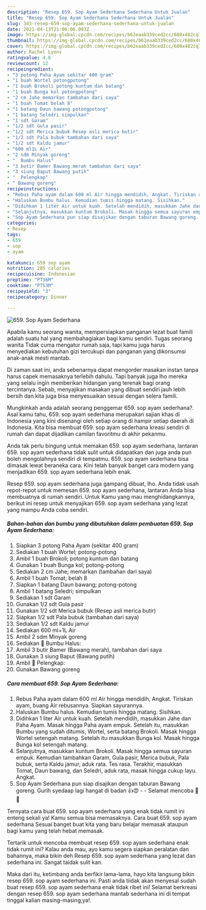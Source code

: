 ```yaml
---
description: "Resep 659. Sop Ayam Sederhana Sederhana Untuk Jualan"
title: "Resep 659. Sop Ayam Sederhana Sederhana Untuk Jualan"
slug: 343-resep-659-sop-ayam-sederhana-sederhana-untuk-jualan
date: 2021-04-13T21:06:06.093Z
image: https://img-global.cpcdn.com/recipes/b62eaab339ced2cc/680x482cq70/659-sop-ayam-sederhana-foto-resep-utama.jpg
thumbnail: https://img-global.cpcdn.com/recipes/b62eaab339ced2cc/680x482cq70/659-sop-ayam-sederhana-foto-resep-utama.jpg
cover: https://img-global.cpcdn.com/recipes/b62eaab339ced2cc/680x482cq70/659-sop-ayam-sederhana-foto-resep-utama.jpg
author: Rachel Lyons
ratingvalue: 4.6
reviewcount: 12
recipeingredient:
- "3 potong Paha Ayam sekitar 400 gram"
- "1 buah Wortel potongpotong"
- "1 buah Brokoli potong kuntum dan batang"
- "1 buah Bunga kol potongpotong"
- "2 cm Jahe memarkan tambahan dari saya"
- "1 buah Tomat belah 8"
- "1 batang Daun bawang potongpotong"
- "1 batang Seledri simpulkan"
- "1 sdt Garam"
- "1/2 sdt Gula pasir"
- "1/2 sdt Merica bubuk Resep asli merica butir"
- "1/2 sdt Pala bubuk tambahan dari saya"
- "1/2 sdt Kaldu jamur"
- "600 ml1L Air"
- "2 sdm Minyak goreng"
- "  Bumbu Halus"
- "3 butir Bamer Bawang merah tambahan dari saya"
- "3 siung Baput Bawang putih"
- "  Pelengkap"
- " Bawang goreng"
recipeinstructions:
- "Rebus Paha ayam dalam 600 ml Air hingga mendidih, Angkat. Tiriskan ayam, buang Air rebusannya. Siapkan sayurannya."
- "Haluskan Bumbu halus. Kemudian tumis hingga matang. Sisihkan."
- "Didihkan 1 liter Air untuk kuah. Setelah mendidih, masukkan Jahe dan Paha Ayam. Masak hingga Paha ayam empuk. Setelah itu, masukkan Bumbu yang sudah ditumis, Wortel, serta batang Brokoli. Masak hingga Wortel setengah matang. Setelah itu masukkan Bunga kol. Masak hingga Bunga kol setengah matang."
- "Selanjutnya, masukkan kuntum Brokoli. Masak hingga semua sayuran empuk. Kemudian tambahkan Garam, Gula pasir, Merica bubuk, Pala bubuk, serta Kaldu jamur, aduk rata. Tes rasa. Terakhir, masukkan Tomat, Daun bawang, dan Seledri, aduk rata, masak hingga cukup layu. Angkat."
- "Sop Ayam Sederhana pun siap disajikan dengan taburan Bawang goreng. Gurih syedaap lagi hangat di badan 👍😍  Selamat mencoba 🙏😊"
categories:
- Resep
tags:
- 659
- sop
- ayam

katakunci: 659 sop ayam 
nutrition: 285 calories
recipecuisine: Indonesian
preptime: "PT36M"
cooktime: "PT53M"
recipeyield: "3"
recipecategory: Dinner

---
```



![659. Sop Ayam Sederhana](https://img-global.cpcdn.com/recipes/b62eaab339ced2cc/680x482cq70/659-sop-ayam-sederhana-foto-resep-utama.jpg)

Apabila kamu seorang wanita, mempersiapkan panganan lezat buat famili adalah suatu hal yang membahagiakan bagi kamu sendiri. Tugas seorang  wanita Tidak cuma mengatur rumah saja, tapi kamu juga harus menyediakan kebutuhan gizi tercukupi dan panganan yang dikonsumsi anak-anak mesti mantab.

Di zaman  saat ini, anda sebenarnya dapat mengorder masakan instan tanpa harus capek memasaknya terlebih dahulu. Tapi banyak juga lho mereka yang selalu ingin memberikan hidangan yang terenak bagi orang tercintanya. Sebab, menyajikan masakan yang dibuat sendiri jauh lebih bersih dan kita juga bisa menyesuaikan sesuai dengan selera famili. 



Mungkinkah anda adalah seorang penggemar 659. sop ayam sederhana?. Asal kamu tahu, 659. sop ayam sederhana merupakan sajian khas di Indonesia yang kini disenangi oleh setiap orang di hampir setiap daerah di Indonesia. Kita bisa membuat 659. sop ayam sederhana kreasi sendiri di rumah dan dapat dijadikan camilan favoritmu di akhir pekanmu.

Anda tak perlu bingung untuk memakan 659. sop ayam sederhana, lantaran 659. sop ayam sederhana tidak sulit untuk didapatkan dan juga anda pun boleh mengolahnya sendiri di tempatmu. 659. sop ayam sederhana bisa dimasak lewat beraneka cara. Kini telah banyak banget cara modern yang menjadikan 659. sop ayam sederhana lebih enak.

Resep 659. sop ayam sederhana juga gampang dibuat, lho. Anda tidak usah repot-repot untuk memesan 659. sop ayam sederhana, lantaran Anda bisa membuatnya di rumah sendiri. Untuk Kamu yang mau menghidangkannya, berikut ini resep untuk menyajikan 659. sop ayam sederhana yang lezat yang mampu Anda coba sendiri.

<!--inarticleads1-->

##### Bahan-bahan dan bumbu yang dibutuhkan dalam pembuatan 659. Sop Ayam Sederhana:

1. Siapkan 3 potong Paha Ayam (sekitar 400 gram)
1. Sediakan 1 buah Wortel; potong-potong
1. Ambil 1 buah Brokoli; potong kuntum dan batang
1. Gunakan 1 buah Bunga kol; potong-potong
1. Sediakan 2 cm Jahe; memarkan (tambahan dari saya)
1. Ambil 1 buah Tomat; belah 8
1. Siapkan 1 batang Daun bawang; potong-potong
1. Ambil 1 batang Seledri; simpulkan
1. Sediakan 1 sdt Garam
1. Gunakan 1/2 sdt Gula pasir
1. Gunakan 1/2 sdt Merica bubuk (Resep asli merica butir)
1. Siapkan 1/2 sdt Pala bubuk (tambahan dari saya)
1. Sediakan 1/2 sdt Kaldu jamur
1. Sediakan 600 ml+1L Air
1. Ambil 2 sdm Minyak goreng
1. Sediakan  📌 Bumbu Halus:
1. Ambil 3 butir Bamer (Bawang merah), tambahan dari saya
1. Gunakan 3 siung Baput (Bawang putih)
1. Ambil  📌 Pelengkap:
1. Gunakan  Bawang goreng




<!--inarticleads2-->

##### Cara membuat 659. Sop Ayam Sederhana:

1. Rebus Paha ayam dalam 600 ml Air hingga mendidih, Angkat. Tiriskan ayam, buang Air rebusannya. Siapkan sayurannya.
1. Haluskan Bumbu halus. Kemudian tumis hingga matang. Sisihkan.
1. Didihkan 1 liter Air untuk kuah. Setelah mendidih, masukkan Jahe dan Paha Ayam. Masak hingga Paha ayam empuk. Setelah itu, masukkan Bumbu yang sudah ditumis, Wortel, serta batang Brokoli. Masak hingga Wortel setengah matang. Setelah itu masukkan Bunga kol. Masak hingga Bunga kol setengah matang.
1. Selanjutnya, masukkan kuntum Brokoli. Masak hingga semua sayuran empuk. Kemudian tambahkan Garam, Gula pasir, Merica bubuk, Pala bubuk, serta Kaldu jamur, aduk rata. Tes rasa. Terakhir, masukkan Tomat, Daun bawang, dan Seledri, aduk rata, masak hingga cukup layu. Angkat.
1. Sop Ayam Sederhana pun siap disajikan dengan taburan Bawang goreng. Gurih syedaap lagi hangat di badan 👍😍 -  - Selamat mencoba 🙏😊




Ternyata cara buat 659. sop ayam sederhana yang enak tidak rumit ini enteng sekali ya! Kamu semua bisa memasaknya. Cara buat 659. sop ayam sederhana Sesuai banget buat kita yang baru belajar memasak ataupun bagi kamu yang telah hebat memasak.

Tertarik untuk mencoba membuat resep 659. sop ayam sederhana enak tidak rumit ini? Kalau anda mau, ayo kamu segera siapkan peralatan dan bahannya, maka bikin deh Resep 659. sop ayam sederhana yang lezat dan sederhana ini. Sangat taidak sulit kan. 

Maka dari itu, ketimbang anda berfikir lama-lama, hayo kita langsung bikin resep 659. sop ayam sederhana ini. Pasti anda tiidak akan menyesal sudah buat resep 659. sop ayam sederhana enak tidak ribet ini! Selamat berkreasi dengan resep 659. sop ayam sederhana mantab sederhana ini di tempat tinggal kalian masing-masing,ya!.


